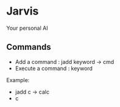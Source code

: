 # Jarvis
Your personal AI

## Commands

- Add a command : jadd keyword -> cmd
- Execute a command : keyword

Example:
- jadd c -> calc
- c
